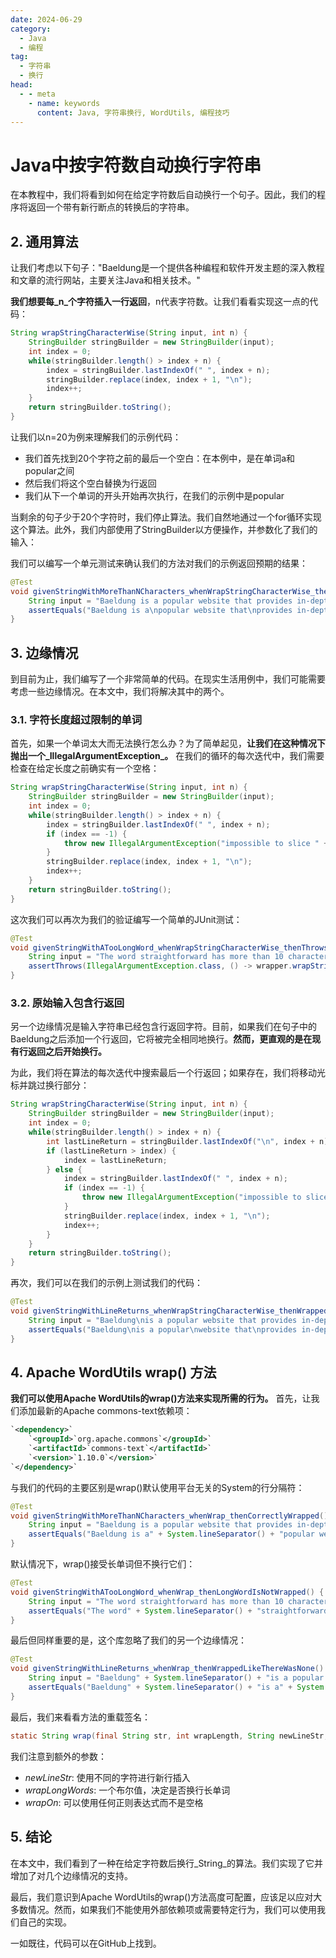 ```yaml
---
date: 2024-06-29
category:
  - Java
  - 编程
tag:
  - 字符串
  - 换行
head:
  - - meta
    - name: keywords
      content: Java, 字符串换行, WordUtils, 编程技巧
---
```

# Java中按字符数自动换行字符串

在本教程中，我们将看到如何在给定字符数后自动换行一个句子。因此，我们的程序将返回一个带有新行断点的转换后的字符串。

## 2. 通用算法
让我们考虑以下句子："Baeldung是一个提供各种编程和软件开发主题的深入教程和文章的流行网站，主要关注Java和相关技术。"

**我们想要每_n_个字符插入一行返回**，n代表字符数。让我们看看实现这一点的代码：

```java
String wrapStringCharacterWise(String input, int n) {
    StringBuilder stringBuilder = new StringBuilder(input);
    int index = 0;
    while(stringBuilder.length() > index + n) {
        index = stringBuilder.lastIndexOf(" ", index + n);
        stringBuilder.replace(index, index + 1, "\n");
        index++;
    }
    return stringBuilder.toString();
}
```

让我们以n=20为例来理解我们的示例代码：

- 我们首先找到20个字符之前的最后一个空白：在本例中，是在单词a和popular之间
- 然后我们将这个空白替换为行返回
- 我们从下一个单词的开头开始再次执行，在我们的示例中是popular

当剩余的句子少于20个字符时，我们停止算法。我们自然地通过一个for循环实现这个算法。此外，我们内部使用了StringBuilder以方便操作，并参数化了我们的输入：

我们可以编写一个单元测试来确认我们的方法对我们的示例返回预期的结果：

```java
@Test
void givenStringWithMoreThanNCharacters_whenWrapStringCharacterWise_thenCorrectlyWrapped() {
    String input = "Baeldung is a popular website that provides in-depth tutorials and articles on various programming and software development topics, primarily focused on Java and related technologies.";
    assertEquals("Baeldung is a\npopular website that\nprovides in-depth\ntutorials and\narticles on various\nprogramming and\nsoftware development\ntopics, primarily\nfocused on Java and\nrelated\ntechnologies.", wrapper.wrapStringCharacterWise(input, 20));
}
```

## 3. 边缘情况
到目前为止，我们编写了一个非常简单的代码。在现实生活用例中，我们可能需要考虑一些边缘情况。在本文中，我们将解决其中的两个。

### 3.1. 字符长度超过限制的单词
首先，如果一个单词太大而无法换行怎么办？为了简单起见，**让我们在这种情况下抛出一个_IllegalArgumentException_。** 在我们的循环的每次迭代中，我们需要检查在给定长度之前确实有一个空格：

```java
String wrapStringCharacterWise(String input, int n) {
    StringBuilder stringBuilder = new StringBuilder(input);
    int index = 0;
    while(stringBuilder.length() > index + n) {
        index = stringBuilder.lastIndexOf(" ", index + n);
        if (index == -1) {
            throw new IllegalArgumentException("impossible to slice " + stringBuilder.substring(0, n));
        }
        stringBuilder.replace(index, index + 1, "\n");
        index++;
    }
    return stringBuilder.toString();
}
```

这次我们可以再次为我们的验证编写一个简单的JUnit测试：

```java
@Test
void givenStringWithATooLongWord_whenWrapStringCharacterWise_thenThrows() {
    String input = "The word straightforward has more than 10 characters";
    assertThrows(IllegalArgumentException.class, () -> wrapper.wrapStringCharacterWise(input, 10));
}
```

### 3.2. 原始输入包含行返回
另一个边缘情况是输入字符串已经包含行返回字符。目前，如果我们在句子中的Baeldung之后添加一个行返回，它将被完全相同地换行。**然而，更直观的是在现有行返回之后开始换行。**

为此，我们将在算法的每次迭代中搜索最后一个行返回；如果存在，我们将移动光标并跳过换行部分：

```java
String wrapStringCharacterWise(String input, int n) {
    StringBuilder stringBuilder = new StringBuilder(input);
    int index = 0;
    while(stringBuilder.length() > index + n) {
        int lastLineReturn = stringBuilder.lastIndexOf("\n", index + n);
        if (lastLineReturn > index) {
            index = lastLineReturn;
        } else {
            index = stringBuilder.lastIndexOf(" ", index + n);
            if (index == -1) {
                throw new IllegalArgumentException("impossible to slice " + stringBuilder.substring(0, n));
            }
            stringBuilder.replace(index, index + 1, "\n");
            index++;
        }
    }
    return stringBuilder.toString();
}
```

再次，我们可以在我们的示例上测试我们的代码：

```java
@Test
void givenStringWithLineReturns_whenWrapStringCharacterWise_thenWrappedAccordingly() {
    String input = "Baeldung\nis a popular website that provides in-depth tutorials and articles on various programming and software development topics, primarily focused on Java and related technologies.";
    assertEquals("Baeldung\nis a popular\nwebsite that\nprovides in-depth\ntutorials and\narticles on various\nprogramming and\nsoftware development\ntopics, primarily\nfocused on Java and\nrelated\ntechnologies.", wrapper.wrapStringCharacterWise(input, 20));
}
```

## 4. Apache WordUtils wrap() 方法
**我们可以使用Apache WordUtils的wrap()方法来实现所需的行为。** 首先，让我们添加最新的Apache commons-text依赖项：

```xml
`<dependency>`
    `<groupId>`org.apache.commons`</groupId>`
    `<artifactId>`commons-text`</artifactId>`
    `<version>`1.10.0`</version>`
`</dependency>`
```

与我们的代码的主要区别是wrap()默认使用平台无关的System的行分隔符：

```java
@Test
void givenStringWithMoreThanNCharacters_whenWrap_thenCorrectlyWrapped() {
    String input = "Baeldung is a popular website that provides in-depth tutorials and articles on various programming and software development topics, primarily focused on Java and related technologies.";
    assertEquals("Baeldung is a" + System.lineSeparator() + "popular website that" + System.lineSeparator() + "provides in-depth" + System.lineSeparator() + "tutorials and" + System.lineSeparator() + "articles on various" + System.lineSeparator() + "programming and" + System.lineSeparator() + "software development" + System.lineSeparator() + "topics, primarily" + System.lineSeparator() + "focused on Java and" + System.lineSeparator() + "related" + System.lineSeparator() + "technologies.", WordUtils.wrap(input, 20));
}
```

默认情况下，wrap()接受长单词但不换行它们：

```java
@Test
void givenStringWithATooLongWord_whenWrap_thenLongWordIsNotWrapped() {
    String input = "The word straightforward has more than 10 characters";
    assertEquals("The word" + System.lineSeparator() + "straightforward" + System.lineSeparator() + "has more" + System.lineSeparator() + "than 10" + System.lineSeparator() + "characters", WordUtils.wrap(input, 10));
}
```

最后但同样重要的是，这个库忽略了我们的另一个边缘情况：

```java
@Test
void givenStringWithLineReturns_whenWrap_thenWrappedLikeThereWasNone() {
    String input = "Baeldung" + System.lineSeparator() + "is a popular website that provides in-depth tutorials and articles on various programming and software development topics, primarily focused on Java and related technologies.";
    assertEquals("Baeldung" + System.lineSeparator() + "is a" + System.lineSeparator() + "popular website that" + System.lineSeparator() + "provides in-depth" + System.lineSeparator() + "tutorials and" + System.lineSeparator() + "articles on various" + System.lineSeparator() + "programming and" + System.lineSeparator() + "software development" + System.lineSeparator() + "topics, primarily" + System.lineSeparator() + "focused on Java and" + System.lineSeparator() + "related" + System.lineSeparator() + "technologies.", WordUtils.wrap(input, 20));
}
```

最后，我们来看看方法的重载签名：

```java
static String wrap(final String str, int wrapLength, String newLineStr, final boolean wrapLongWords, String wrapOn)
```

我们注意到额外的参数：

- _newLineStr_: 使用不同的字符进行新行插入
- _wrapLongWords_: 一个布尔值，决定是否换行长单词
- _wrapOn_: 可以使用任何正则表达式而不是空格

## 5. 结论
在本文中，我们看到了一种在给定字符数后换行_String_的算法。我们实现了它并增加了对几个边缘情况的支持。

最后，我们意识到Apache WordUtils的wrap()方法高度可配置，应该足以应对大多数情况。然而，如果我们不能使用外部依赖项或需要特定行为，我们可以使用我们自己的实现。

一如既往，代码可以在GitHub上找到。